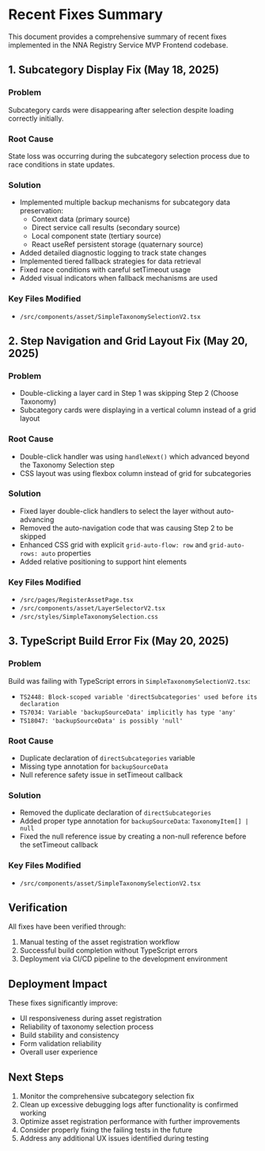 # Recent Fixes Summary

This document provides a comprehensive summary of recent fixes implemented in the NNA Registry Service MVP Frontend codebase.

## 1. Subcategory Display Fix (May 18, 2025)

### Problem
Subcategory cards were disappearing after selection despite loading correctly initially.

### Root Cause
State loss was occurring during the subcategory selection process due to race conditions in state updates.

### Solution
- Implemented multiple backup mechanisms for subcategory data preservation:
  - Context data (primary source)
  - Direct service call results (secondary source)
  - Local component state (tertiary source)
  - React useRef persistent storage (quaternary source) 
- Added detailed diagnostic logging to track state changes
- Implemented tiered fallback strategies for data retrieval
- Fixed race conditions with careful setTimeout usage
- Added visual indicators when fallback mechanisms are used

### Key Files Modified
- `/src/components/asset/SimpleTaxonomySelectionV2.tsx`

## 2. Step Navigation and Grid Layout Fix (May 20, 2025)

### Problem
- Double-clicking a layer card in Step 1 was skipping Step 2 (Choose Taxonomy)
- Subcategory cards were displaying in a vertical column instead of a grid layout

### Root Cause
- Double-click handler was using `handleNext()` which advanced beyond the Taxonomy Selection step
- CSS layout was using flexbox column instead of grid for subcategories

### Solution
- Fixed layer double-click handlers to select the layer without auto-advancing
- Removed the auto-navigation code that was causing Step 2 to be skipped
- Enhanced CSS grid with explicit `grid-auto-flow: row` and `grid-auto-rows: auto` properties
- Added relative positioning to support hint elements

### Key Files Modified
- `/src/pages/RegisterAssetPage.tsx`
- `/src/components/asset/LayerSelectorV2.tsx`
- `/src/styles/SimpleTaxonomySelection.css`

## 3. TypeScript Build Error Fix (May 20, 2025)

### Problem
Build was failing with TypeScript errors in `SimpleTaxonomySelectionV2.tsx`:
- `TS2448: Block-scoped variable 'directSubcategories' used before its declaration`
- `TS7034: Variable 'backupSourceData' implicitly has type 'any'`
- `TS18047: 'backupSourceData' is possibly 'null'`

### Root Cause
- Duplicate declaration of `directSubcategories` variable
- Missing type annotation for `backupSourceData`
- Null reference safety issue in setTimeout callback

### Solution
- Removed the duplicate declaration of `directSubcategories`
- Added proper type annotation for `backupSourceData`: `TaxonomyItem[] | null`
- Fixed the null reference issue by creating a non-null reference before the setTimeout callback

### Key Files Modified
- `/src/components/asset/SimpleTaxonomySelectionV2.tsx`

## Verification

All fixes have been verified through:
1. Manual testing of the asset registration workflow
2. Successful build completion without TypeScript errors
3. Deployment via CI/CD pipeline to the development environment

## Deployment Impact

These fixes significantly improve:
- UI responsiveness during asset registration
- Reliability of taxonomy selection process
- Build stability and consistency
- Form validation reliability
- Overall user experience

## Next Steps

1. Monitor the comprehensive subcategory selection fix
2. Clean up excessive debugging logs after functionality is confirmed working
3. Optimize asset registration performance with further improvements
4. Consider properly fixing the failing tests in the future
5. Address any additional UX issues identified during testing